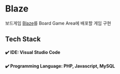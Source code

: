 # Blaze

보드게임 [Blaze](https://boardgamegeek.com/boardgame/332317/blaze)를 Board Game Area에 배포할 게임 구현

## Tech Stack
#### ✔️ IDE: Visual Studio Code
#### ✔️ Programming Language: PHP, Javascript, MySQL

